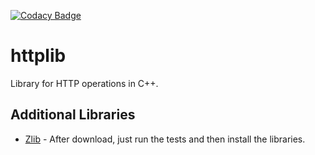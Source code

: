 [![Codacy Badge](https://app.codacy.com/project/badge/Grade/a61a121db3b246ecab34371497edc505)](https://www.codacy.com/gh/CalvoM/httplib/dashboard?utm_source=github.com&amp;utm_medium=referral&amp;utm_content=CalvoM/httplib&amp;utm_campaign=Badge_Grade)
# httplib

Library for HTTP operations in C++.

## Additional Libraries

-   [Zlib](https://zlib.net) - After download, just run the tests and then install the libraries.

